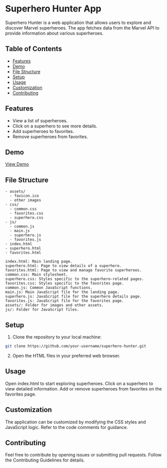 # Superhero Hunter App

Superhero Hunter is a web application that allows users to explore and discover Marvel superheroes. The app fetches data from the Marvel API to provide information about various superheroes.

## Table of Contents

- [Features](#features)
- [Demo](#demo)
- [File Structure](#file-structure)
- [Setup](#setup)
- [Usage](#usage)
- [Customization](#customization)
- [Contributing](#contributing)

## Features

- View a list of superheroes.
- Click on a superhero to see more details.
- Add superheroes to favorites.
- Remove superheroes from favorites.

## Demo

[View Demo](https://taufiq4045.github.io/superhero-hunter/)

## File Structure

```plaintext
- assets/
  - favicon.ico
  - other images
- css/
  - common.css
  - favorites.css
  - superhero.css
- js/
  - common.js
  - main.js
  - superhero.js
  - favorites.js
- index.html
- superhero.html
- favorites.html

index.html: Main landing page.
superhero.html: Page to view details of a superhero.
favorites.html: Page to view and manage favorite superheroes.
common.css: Main stylesheet.
superhero.css: Styles specific to the superhero-related pages.
favorites.css: Styles specific to the favorites page.
common.js: Common JavaScript functions.
main.js: Main JavaScript file for the landing page.
superhero.js: JavaScript file for the superhero details page.
favorites.js: JavaScript file for the favorites page.
assets/: Folder for images and other assets.
js/: Folder for JavaScript files.
```
## Setup

1. Clone the repository to your local machine:

```bash
git clone https://github.com/your-username/superhero-hunter.git
```

2. Open the HTML files in your preferred web browser.

## Usage

Open index.html to start exploring superheroes.
Click on a superhero to view detailed information.
Add or remove superheroes from favorites on the favorites page.

## Customization

The application can be customized by modifying the CSS styles and JavaScript logic. Refer to the code comments for guidance.

## Contributing

Feel free to contribute by opening issues or submitting pull requests. Follow the Contributing Guidelines for details.
